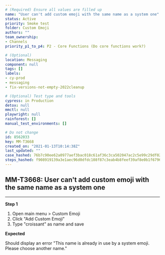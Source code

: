 ```yaml
---
# (Required) Ensure all values are filled up
name: "User can't add custom emoji with the same name as a system one"
status: Active
priority: Smoke test
folder: Custom Emoji
authors: ""
team_ownership: 
- Channels
priority_p1_to_p4: P2 - Core Functions (Do core functions work?)

# (Optional)
location: Messaging
component: null
tags: []
labels: 
- cy-prod
- messaging
- fix-versions-not-empty-2022cleanup

# (Optional) Test type and tools
cypress: in Production
detox: null
mmctl: null
playwright: null
rainforest: []
manual_test_environments: []

# Do not change
id: 8562033
key: MM-T3668
created_on: "2021-01-13T10:14:38Z"
last_updated: ""
case_hashed: 76b7c90ee62a0977aef3bac018c61af36c3ca502047ac2c5e99c29df02ce56c5710647e9ee8d53d666e05b3b7c869ac0
steps_hashed: f908919139a3e1aec96d0dfdc108f87c3eab4b8feef39af8e0b1f67963f6efa75143c5f296283c38e1e4e609c3f10cc8
---
```


<!-- (Auto-generated) Based on frontmatter's "key" and "name" -->

## MM-T3668: User can't add custom emoji with the same name as a system one

---

**Step 1**

1. Open main menu > Custom Emoji
2. Click "Add Custom Emoji"
3. Type "croissant" as name and save

**Expected**

Should display an error "This name is already in use by a system emoji. Please choose another name."
